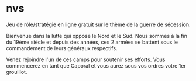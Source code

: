 # nvs
Jeu de rôle/stratégie en ligne gratuit sur le thème de la guerre de sécession.

Bienvenue dans la lutte qui oppose le Nord et le Sud. Nous sommes à la fin du 19ème siècle et depuis des années, ces 2 armées se battent sous le commandement de leurs généraux respectifs.

Venez rejoindre l'un de ces camps pour soutenir ses efforts. Vous commencerez en tant que Caporal et vous aurez sous vos ordres votre 1er grouillot.
